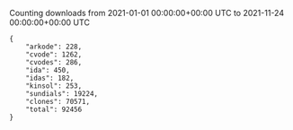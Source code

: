 
Counting downloads from 2021-01-01 00:00:00+00:00 UTC to 2021-11-24 00:00:00+00:00 UTC

```
{
    "arkode": 228,
    "cvode": 1262,
    "cvodes": 286,
    "ida": 450,
    "idas": 182,
    "kinsol": 253,
    "sundials": 19224,
    "clones": 70571,
    "total": 92456
}
```
